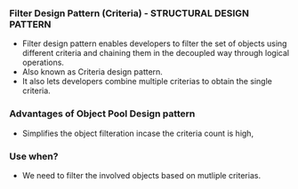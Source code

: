 ### Filter Design Pattern (Criteria) - STRUCTURAL DESIGN PATTERN
* Filter design pattern enables developers to filter the set of objects using different criteria and chaining them in the decoupled way through logical operations.
* Also known as Criteria design pattern.
* It also lets developers combine multiple criterias to obtain the single criteria.

### Advantages of Object Pool Design pattern
* Simplifies the object filteration incase the criteria count is high,

### Use when?
* We need to filter the involved objects based on mutliple criterias.